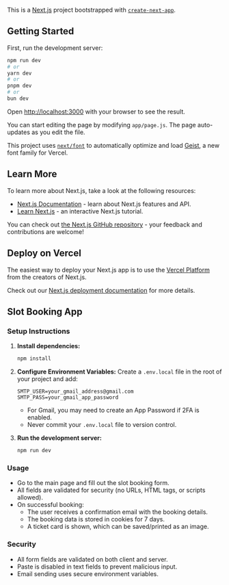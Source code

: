 This is a [Next.js](https://nextjs.org) project bootstrapped with [`create-next-app`](https://github.com/vercel/next.js/tree/canary/packages/create-next-app).

## Getting Started

First, run the development server:

```bash
npm run dev
# or
yarn dev
# or
pnpm dev
# or
bun dev
```

Open [http://localhost:3000](http://localhost:3000) with your browser to see the result.

You can start editing the page by modifying `app/page.js`. The page auto-updates as you edit the file.

This project uses [`next/font`](https://nextjs.org/docs/app/building-your-application/optimizing/fonts) to automatically optimize and load [Geist](https://vercel.com/font), a new font family for Vercel.

## Learn More

To learn more about Next.js, take a look at the following resources:

- [Next.js Documentation](https://nextjs.org/docs) - learn about Next.js features and API.
- [Learn Next.js](https://nextjs.org/learn) - an interactive Next.js tutorial.

You can check out [the Next.js GitHub repository](https://github.com/vercel/next.js) - your feedback and contributions are welcome!

## Deploy on Vercel

The easiest way to deploy your Next.js app is to use the [Vercel Platform](https://vercel.com/new?utm_medium=default-template&filter=next.js&utm_source=create-next-app&utm_campaign=create-next-app-readme) from the creators of Next.js.

Check out our [Next.js deployment documentation](https://nextjs.org/docs/app/building-your-application/deploying) for more details.

## Slot Booking App

### Setup Instructions

1. **Install dependencies:**
   ```bash
   npm install
   ```

2. **Configure Environment Variables:**
   Create a `.env.local` file in the root of your project and add:
   ```env
   SMTP_USER=your_gmail_address@gmail.com
   SMTP_PASS=your_gmail_app_password
   ```
   - For Gmail, you may need to create an App Password if 2FA is enabled.
   - Never commit your `.env.local` file to version control.

3. **Run the development server:**
   ```bash
   npm run dev
   ```

### Usage
- Go to the main page and fill out the slot booking form.
- All fields are validated for security (no URLs, HTML tags, or scripts allowed).
- On successful booking:
  - The user receives a confirmation email with the booking details.
  - The booking data is stored in cookies for 7 days.
  - A ticket card is shown, which can be saved/printed as an image.

### Security
- All form fields are validated on both client and server.
- Paste is disabled in text fields to prevent malicious input.
- Email sending uses secure environment variables.
